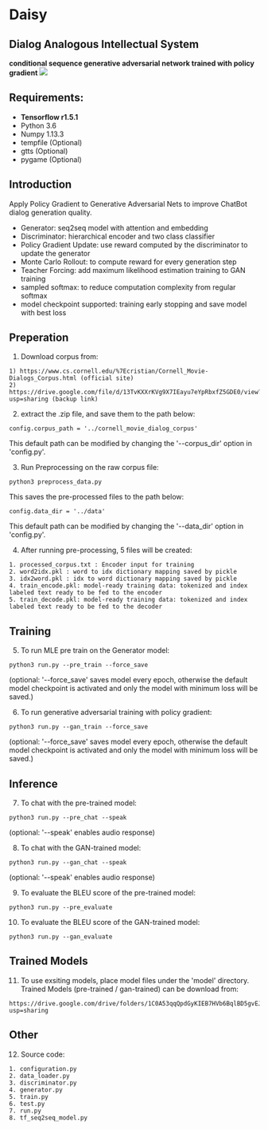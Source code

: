 # Daisy
## Dialog Analogous Intellectual System
**conditional sequence generative adversarial network trained with policy gradient** 
![](https://github.com/b03901170/machine-learning/blob/master/conditional%20seqGAN/image/framework.png)

## Requirements: 
* **Tensorflow r1.5.1**
* Python 3.6
* Numpy 1.13.3
* tempfile (Optional)
* gtts (Optional)
* pygame (Optional)


## Introduction
Apply Policy Gradient to Generative Adversarial Nets to improve ChatBot dialog generation quality.
- Generator: seq2seq model with attention and embedding
- Discriminator: hierarchical encoder and two class classifier
- Policy Gradient Update: use reward computed by the discriminator to update the generator
- Monte Carlo Rollout: to compute reward for every generation step
- Teacher Forcing: add maximum likelihood estimation training to GAN training
- sampled softmax: to reduce computation complexity from regular softmax
- model checkpoint supported: training early stopping and save model with best loss


## Preperation
1. Download corpus from:
```
1) https://www.cs.cornell.edu/%7Ecristian/Cornell_Movie-Dialogs_Corpus.html (official site)
2) https://drive.google.com/file/d/13TvKXXrKVg9X7IEayu7eYpRbxfZ5GDE0/view?usp=sharing (backup link)
```

2. extract the .zip file, and save them to the path below: 
```
config.corpus_path = '../cornell_movie_dialog_corpus'
```
This default path can be modified by changing the '--corpus_dir' option in 'config.py'.

3. Run Preprocessing on the raw corpus file:
```
python3 preprocess_data.py
```
This saves the pre-processed files to the path below:
```
config.data_dir = '../data'
```
This default path can be modified by changing the '--data_dir' option in 'config.py'.

4. After running pre-processing, 5 files will be created:
```
1. processed_corpus.txt : Encoder input for training
2. word2idx.pkl : word to idx dictionary mapping saved by pickle
3. idx2word.pkl : idx to word dictionary mapping saved by pickle
4. train_encode.pkl: model-ready training data: tokenized and index labeled text ready to be fed to the encoder
5. train_decode.pkl: model-ready training data: tokenized and index labeled text ready to be fed to the decoder
```


## Training
5. To run MLE pre train on the Generator model:
```
python3 run.py --pre_train --force_save
```
(optional: '--force_save' saves model every epoch, otherwise the default model checkpoint is activated and only the model with minimum loss will be saved.)

6. To run generative adversarial training with policy gradient:
```
python3 run.py --gan_train --force_save
```
(optional: '--force_save' saves model every epoch, otherwise the default model checkpoint is activated and only the model with minimum loss will be saved.)


## Inference
7. To chat with the pre-trained model:
```
python3 run.py --pre_chat --speak
```
(optional: '--speak' enables audio response)

8. To chat with the GAN-trained model:
```
python3 run.py --gan_chat --speak
```
(optional: '--speak' enables audio response)

9. To evaluate the BLEU score of the pre-trained model:
```
python3 run.py --pre_evaluate
```

10. To evaluate the BLEU score of the GAN-trained model:
```
python3 run.py --gan_evaluate
```


## Trained Models
11. To use exsiting models, place model files under the 'model' directory.
	Trained Models (pre-trained / gan-trained) can be download from:
```
https://drive.google.com/drive/folders/1C0A53qqQpdGyKIEB7HVb6BqlBD5gvEJy?usp=sharing
```


## Other
12. Source code:
```
1. configuration.py
2. data_loader.py
3. discriminator.py
4. generator.py
5. train.py
6. test.py
7. run.py
8. tf_seq2seq_model.py
```
